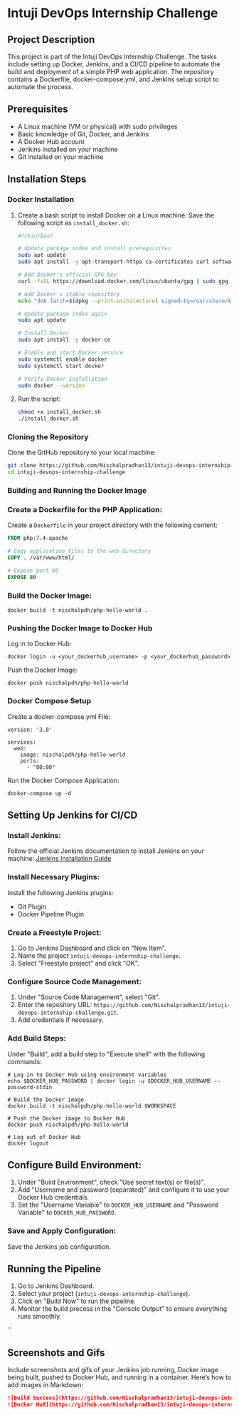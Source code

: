
# Intuji DevOps Internship Challenge

## Project Description

This project is part of the Intuji DevOps Internship Challenge. The tasks include setting up Docker, Jenkins, and a CI/CD pipeline to automate the build and deployment of a simple PHP web application. The repository contains a Dockerfile, docker-compose.yml, and Jenkins setup script to automate the process.

## Prerequisites

- A Linux machine (VM or physical) with sudo privileges
- Basic knowledge of Git, Docker, and Jenkins
- A Docker Hub account
- Jenkins installed on your machine
- Git installed on your machine

## Installation Steps

### Docker Installation

1. Create a bash script to install Docker on a Linux machine. Save the following script as `install_docker.sh`:

    ```bash
    #!/bin/bash

    # Update package index and install prerequisites
    sudo apt update
    sudo apt install -y apt-transport-https ca-certificates curl software-properties-common

    # Add Docker's official GPG key
    curl -fsSL https://download.docker.com/linux/ubuntu/gpg | sudo gpg --dearmor -o /usr/share/keyrings/docker-archive-keyring.gpg

    # Add Docker's stable repository
    echo "deb [arch=$(dpkg --print-architecture) signed-by=/usr/share/keyrings/docker-archive-keyring.gpg] https://download.docker.com/linux/ubuntu $(lsb_release -cs) stable" | sudo tee /etc/apt/sources.list.d/docker.list > /dev/null

    # Update package index again
    sudo apt update

    # Install Docker
    sudo apt install -y docker-ce

    # Enable and start Docker service
    sudo systemctl enable docker
    sudo systemctl start docker

    # Verify Docker installation
    sudo docker --version
    ```

2. Run the script:

    ```bash
    chmod +x install_docker.sh
    ./install_docker.sh
    ```

### Cloning the Repository

Clone the GitHub repository to your local machine:

```bash
git clone https://github.com/Nischalpradhan13/intuji-devops-internship-challenge.git
cd intuji-devops-internship-challenge
 ```


### Building and Running the Docker Image

### Create a Dockerfile for the PHP Application:

Create a `Dockerfile` in your project directory with the following content:

```Dockerfile
FROM php:7.4-apache

# Copy application files to the web directory
COPY . /var/www/html/

# Expose port 80
EXPOSE 80
```
### Build the Docker Image:

````Docker build
docker build -t nischalpdh/php-hello-world .
````

### Pushing the Docker Image to Docker Hub
Log in to Docker Hub:
````docker login
docker login -u <your_dockerhub_username> -p <your_dockerhub_password>

````
Push the Docker Image:
````push image
docker push nischalpdh/php-hello-world
````

### Docker Compose Setup

Create a docker-compose.yml File:
````docker compose
version: '3.8'

services:
  web:
    image: nischalpdh/php-hello-world
    ports:
      - "80:80"

````
Run the Docker Compose Application:
````
docker-compose up -d
````

## Setting Up Jenkins for CI/CD

### Install Jenkins:
Follow the official Jenkins documentation to install Jenkins on your machine: [Jenkins Installation Guide](https://www.jenkins.io/doc/book/installing/)

### Install Necessary Plugins:
Install the following Jenkins plugins:
- Git Plugin
- Docker Pipeline Plugin

### Create a Freestyle Project:
1. Go to Jenkins Dashboard and click on "New Item".
2. Name the project `intuji-devops-internship-challenge`.
3. Select "Freestyle project" and click "OK".

### Configure Source Code Management:
1. Under "Source Code Management", select "Git".
2. Enter the repository URL: `https://github.com/Nischalpradhan13/intuji-devops-internship-challenge.git`.
3. Add credentials if necessary.


### Add Build Steps:

Under "Build", add a build step to "Execute shell" with the following commands:

````
# Log in to Docker Hub using environment variables
echo $DOCKER_HUB_PASSWORD | docker login -u $DOCKER_HUB_USERNAME --password-stdin

# Build the Docker image
docker build -t nischalpdh/php-hello-world $WORKSPACE

# Push the Docker image to Docker Hub
docker push nischalpdh/php-hello-world

# Log out of Docker Hub
docker logout
````
## Configure Build Environment:
1. Under "Build Environment", check "Use secret text(s) or file(s)".
2. Add "Username and password (separated)" and configure it to use your Docker Hub credentials.
3. Set the "Username Variable" to `DOCKER_HUB_USERNAME` and "Password Variable" to `DOCKER_HUB_PASSWORD`.

### Save and Apply Configuration:
Save the Jenkins job configuration.

## Running the Pipeline
1. Go to Jenkins Dashboard.
2. Select your project (`intuji-devops-internship-challenge`).
3. Click on "Build Now" to run the pipeline.
4. Monitor the build process in the "Console Output" to ensure everything runs smoothly.

``

## Screenshots and Gifs
Include screenshots and gifs of your Jenkins job running, Docker image being built, pushed to Docker Hub, and running in a container. Here’s how to add images in Markdown:

```markdown
![Build Success](https://github.com/Nischalpradhan13/intuji-devops-internship-challenge/assets/117845810/14d877c2-c7c7-407f-a1dd-6fc80be10e2d)
![Docker HuB](https://github.com/Nischalpradhan13/intuji-devops-internship-challenge/assets/117845810/a51dc718-3319-4a1f-b767-d9f366c61397)
```

